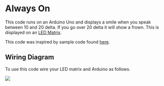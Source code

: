 # Always On

This code runs on an Arduino Uno and displays a smile when you speak between 10 and 20 delta. If you go over 20 delta it will show a frown. This is displayed on an [LED Matrix](https://www.creatroninc.com/product/16x16-led-matrix-board/).

This code was inspired by sample code found [here](https://www.creatroninc.com/download/16x16-LED-Matrix-Board-Demo-Code.zip).

## Wiring Diagram

To use this code wire your LED matrix and Arduino as follows.

<img src="./circuit.svg">